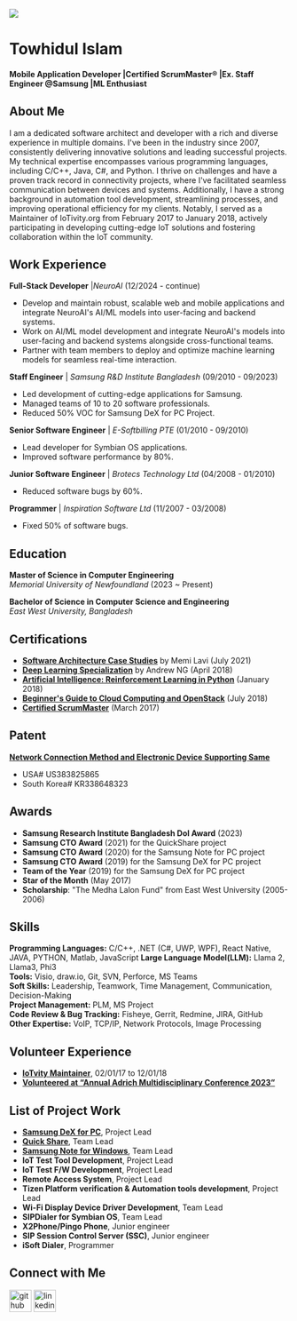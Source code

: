 ![](https://media.licdn.com/dms/image/v2/D4D16AQGpnzSZ4_vTDg/profile-displaybackgroundimage-shrink_350_1400/profile-displaybackgroundimage-shrink_350_1400/0/1698382820695?e=1732147200&v=beta&t=yFuuipIA2V5iduNg8Nzt2EC3eXi_VJ8WOTzkvXeg-5g)

# Towhidul Islam 

#### Mobile Application Developer |Certified ScrumMaster® |Ex. Staff Engineer @Samsung |ML Enthusiast

## About Me

I am a dedicated software architect and developer with a rich and diverse experience in multiple domains. I've been in the industry since 2007, consistently delivering innovative solutions and leading successful projects. My technical expertise encompasses various programming languages, including C/C++, Java, C#, and Python. I thrive on challenges and have a proven track record in connectivity projects, where I've facilitated seamless communication between devices and systems. Additionally, I have a strong background in automation tool development, streamlining processes, and improving operational efficiency for my clients. Notably, I served as a Maintainer of IoTivity.org from February 2017 to January 2018, actively participating in developing cutting-edge IoT solutions and fostering collaboration within the IoT community.

## Work Experience

**Full-Stack Developer** |*NeuroAI* (12/2024 - continue)
- Develop and maintain robust, scalable web and mobile applications and integrate NeuroAI's AI/ML models into user-facing and backend systems.  
- Work on AI/ML model development and integrate NeuroAI's models into user-facing and backend systems alongside cross-functional teams.  
- Partner with team members to deploy and optimize machine learning models for seamless real-time interaction. 

**Staff Engineer** | *Samsung R&D Institute Bangladesh* (09/2010 - 09/2023)  
- Led development of cutting-edge applications for Samsung.  
- Managed teams of 10 to 20 software professionals.  
- Reduced 50% VOC for Samsung DeX for PC Project.  

**Senior Software Engineer** | *E-Softbilling PTE* (01/2010 - 09/2010)  
- Lead developer for Symbian OS applications.  
- Improved software performance by 80%.

**Junior Software Engineer** | *Brotecs Technology Ltd* (04/2008 - 01/2010)  
- Reduced software bugs by 60%.

**Programmer** | *Inspiration Software Ltd* (11/2007 - 03/2008)  
- Fixed 50% of software bugs.

## Education

**Master of Science in Computer Engineering**  
*Memorial University of Newfoundland* (2023 ~ Present)  

**Bachelor of Science in Computer Science and Engineering**  
*East West University, Bangladesh*  

## Certifications

- **[Software Architecture Case Studies](http://ude.my/UC-3112098b-41eb-4bd8-858b-1ae51149bc47)** by Memi Lavi (July 2021)
- **[Deep Learning Specialization](https://www.coursera.org/account/accomplishments/specialization/B79FD23JZ7LY)** by Andrew NG (April 2018)  
- **[Artificial Intelligence: Reinforcement Learning in Python](http://ude.my/UC-DP98C2VP)** (January 2018)
- **[Beginner's Guide to Cloud Computing and OpenStack](http://ude.my/UC-E7HQ032D)** (July 2018)  
- **[Certified ScrumMaster](http://bcert.me/svlathwzp)** (March 2017)    
  
## Patent

**[Network Connection Method and Electronic Device Supporting Same](https://patentscope.wipo.int/search/en/detail.jsf?docId=KR338648323&_fid=US383825865)**
- USA# US383825865
- South Korea# KR338648323
   
## Awards

- **Samsung Research Institute Bangladesh DoI Award** (2023)  
- **Samsung CTO Award** (2021) for the QuickShare project  
- **Samsung CTO Award** (2020) for the Samsung Note for PC project  
- **Samsung CTO Award** (2019) for the Samsung DeX for PC project  
- **Team of the Year** (2019) for the Samsung DeX for PC project  
- **Star of the Month** (May 2017)  
- **Scholarship**: "The Medha Lalon Fund" from East West University (2005-2006) 

## Skills

**Programming Languages:** C/C++, .NET (C#, UWP, WPF), React Native, JAVA, PYTHON, Matlab, JavaScript
**Large Language Model(LLM):** Llama 2, Llama3, Phi3  
**Tools:** Visio, draw.io, Git, SVN, Perforce, MS Teams  
**Soft Skills:** Leadership, Teamwork, Time Management, Communication, Decision-Making  
**Project Management:** PLM, MS Project  
**Code Review & Bug Tracking:** Fisheye, Gerrit, Redmine, JIRA, GitHub  
**Other Expertise:** VoIP, TCP/IP, Network Protocols, Image Processing 

## Volunteer Experience

- **[IoTvity Maintainer](http://iotivity.org/)**, 02/01/17 to 12/01/18
- **[Volunteered at “Annual Adrich Multidisciplinary Conference 2023”](https://www.gsumun.ca/aldrich-conference)**

## List of Project Work

- **[Samsung DeX for PC](https://www.samsung.com/us/apps/dex/)**, Project Lead
- **[Quick Share](https://apps.microsoft.com/store/detail/quickshare/9PCTGDFXVZLJ?hl=en-us&gl=us)**, Team Lead 
- **[Samsung Note for Windows](https://apps.microsoft.com/store/detail/samsung-notes/9NBLGGH43VHV?hl=en-nz&gl=nz)**, Team Lead 
- **IoT Test Tool Development**, Project Lead 
- **IoT Test F/W Development**, Project Lead 
- **Remote Access System**, Project Lead 
- **Tizen Platform verification & Automation tools development**, Project Lead
- **Wi-Fi Display Device Driver Development**, Team Lead 
- **SIPDialer for Symbian OS**, Team Lead 
- **X2Phone/Pingo Phone**, Junior engineer
- **SIP Session Control Server (SSC)**, Junior engineer
- **iSoft Dialer**, Programmer
    
## Connect with Me

[<img src='https://cdn.jsdelivr.net/npm/simple-icons@3.0.1/icons/github.svg' alt='github' height='40'>](https://github.com/towhid-mun)  [<img src='https://cdn.jsdelivr.net/npm/simple-icons@3.0.1/icons/linkedin.svg' alt='linkedin' height='40'>](https://www.linkedin.com/in/towhid-islam/)  

